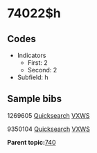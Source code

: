 # 74022$h

## Codes

-   Indicators
    -   First: 2
    -   Second: 2
-   Subfield: h

## Sample bibs

1269605 [Quicksearch](https://search.library.yale.edu/catalog/1269605) [VXWS](http://prodorbis.library.yale.edu:7014/vxws/GetHoldingsService?bibId=1269605)

9350104 [Quicksearch](https://search.library.yale.edu/catalog/9350104) [VXWS](http://prodorbis.library.yale.edu:7014/vxws/GetHoldingsService?bibId=9350104)

**Parent topic:**[740](../../tags/740/740.md)

